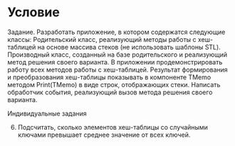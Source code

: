 # Условие

Задание.
Разработать приложение, в котором содержатся следующие классы:
Родительский класс, реализующий методы работы с хеш-таблицей на основе массива
стеков (не использовать шаблоны STL).
Производный класс, созданный на базе родительского и реализующий метод решения
своего варианта.
В приложении продемонстрировать работу всех методов работы с хеш-таблицей.
Результат формирования и преобразования хеш-таблицы показывать в компоненте
TMemo методом Print(TMemo) в виде строк, отображающих стеки.
Написать обработчик события, реализующий вызов метода решения своего варианта.

Индивидуальные задания

6. Подсчитать, сколько элементов хеш-таблицы со случайными ключами превышает
среднее значение от всех ключей.

